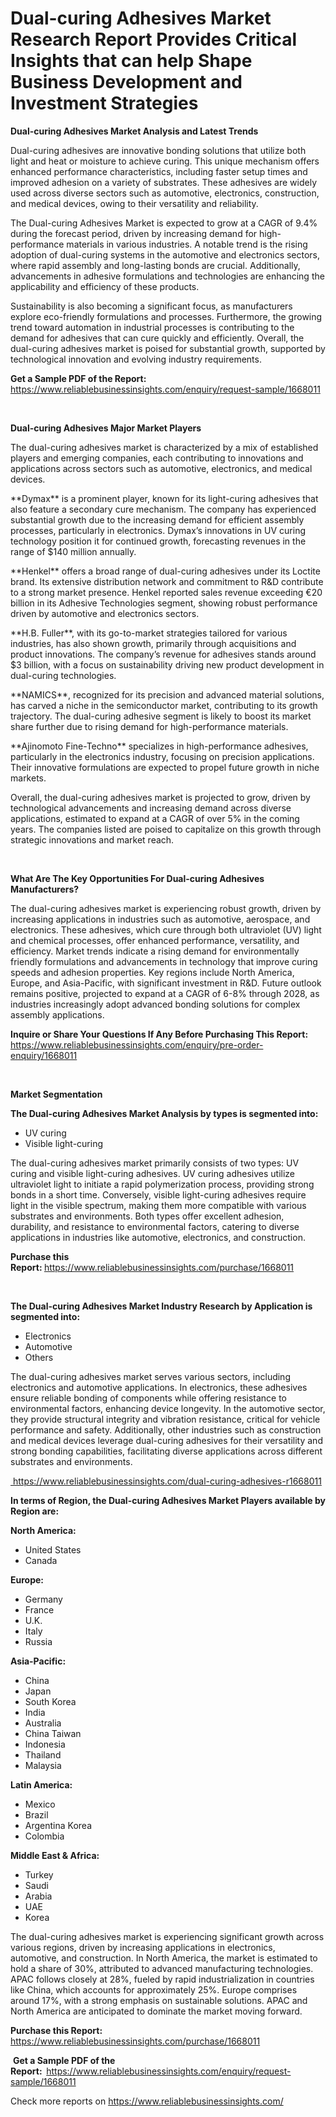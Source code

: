 <p><h1>Dual-curing Adhesives Market Research Report Provides Critical Insights that can help Shape Business Development and Investment Strategies</h1></p><p><strong>Dual-curing Adhesives Market Analysis and Latest Trends</strong></p>
<p><p>Dual-curing adhesives are innovative bonding solutions that utilize both light and heat or moisture to achieve curing. This unique mechanism offers enhanced performance characteristics, including faster setup times and improved adhesion on a variety of substrates. These adhesives are widely used across diverse sectors such as automotive, electronics, construction, and medical devices, owing to their versatility and reliability.</p><p>The Dual-curing Adhesives Market is expected to grow at a CAGR of 9.4% during the forecast period, driven by increasing demand for high-performance materials in various industries. A notable trend is the rising adoption of dual-curing systems in the automotive and electronics sectors, where rapid assembly and long-lasting bonds are crucial. Additionally, advancements in adhesive formulations and technologies are enhancing the applicability and efficiency of these products. </p><p>Sustainability is also becoming a significant focus, as manufacturers explore eco-friendly formulations and processes. Furthermore, the growing trend toward automation in industrial processes is contributing to the demand for adhesives that can cure quickly and efficiently. Overall, the dual-curing adhesives market is poised for substantial growth, supported by technological innovation and evolving industry requirements.</p></p>
<p><strong>Get a Sample PDF of the Report:&nbsp;</strong> <a href="https://www.reliablebusinessinsights.com/enquiry/request-sample/1668011?utm_campaign=101&utm_medium=2&utm_source=Github&utm_content=ia&utm_term=02022025&utm_id=dual-curing-adhesives">https://www.reliablebusinessinsights.com/enquiry/request-sample/1668011</a></p>
<p>&nbsp;</p>
<p><strong>Dual-curing Adhesives Major Market Players</strong></p>
<p><p>The dual-curing adhesives market is characterized by a mix of established players and emerging companies, each contributing to innovations and applications across sectors such as automotive, electronics, and medical devices.</p><p>**Dymax** is a prominent player, known for its light-curing adhesives that also feature a secondary cure mechanism. The company has experienced substantial growth due to the increasing demand for efficient assembly processes, particularly in electronics. Dymax’s innovations in UV curing technology position it for continued growth, forecasting revenues in the range of $140 million annually.</p><p>**Henkel** offers a broad range of dual-curing adhesives under its Loctite brand. Its extensive distribution network and commitment to R&D contribute to a strong market presence. Henkel reported sales revenue exceeding €20 billion in its Adhesive Technologies segment, showing robust performance driven by automotive and electronics sectors.</p><p>**H.B. Fuller**, with its go-to-market strategies tailored for various industries, has also shown growth, primarily through acquisitions and product innovations. The company’s revenue for adhesives stands around $3 billion, with a focus on sustainability driving new product development in dual-curing technologies.</p><p>**NAMICS**, recognized for its precision and advanced material solutions, has carved a niche in the semiconductor market, contributing to its growth trajectory. The dual-curing adhesive segment is likely to boost its market share further due to rising demand for high-performance materials.</p><p>**Ajinomoto Fine-Techno** specializes in high-performance adhesives, particularly in the electronics industry, focusing on precision applications. Their innovative formulations are expected to propel future growth in niche markets.</p><p>Overall, the dual-curing adhesives market is projected to grow, driven by technological advancements and increasing demand across diverse applications, estimated to expand at a CAGR of over 5% in the coming years. The companies listed are poised to capitalize on this growth through strategic innovations and market reach.</p></p>
<p>&nbsp;</p>
<p><strong>What Are The Key Opportunities For Dual-curing Adhesives Manufacturers?</strong></p>
<p><p>The dual-curing adhesives market is experiencing robust growth, driven by increasing applications in industries such as automotive, aerospace, and electronics. These adhesives, which cure through both ultraviolet (UV) light and chemical processes, offer enhanced performance, versatility, and efficiency. Market trends indicate a rising demand for environmentally friendly formulations and advancements in technology that improve curing speeds and adhesion properties. Key regions include North America, Europe, and Asia-Pacific, with significant investment in R&D. Future outlook remains positive, projected to expand at a CAGR of 6-8% through 2028, as industries increasingly adopt advanced bonding solutions for complex assembly applications.</p></p>
<p><strong>Inquire or Share Your Questions If Any Before Purchasing This Report:</strong> <a href="https://www.reliablebusinessinsights.com/enquiry/pre-order-enquiry/1668011?utm_campaign=101&utm_medium=2&utm_source=Github&utm_content=ia&utm_term=02022025&utm_id=dual-curing-adhesives">https://www.reliablebusinessinsights.com/enquiry/pre-order-enquiry/1668011</a></p>
<p>&nbsp;</p>
<p><strong>Market Segmentation</strong></p>
<p><strong>The Dual-curing Adhesives Market Analysis by types is segmented into:</strong></p>
<p><ul><li>UV curing</li><li>Visible light-curing</li></ul></p>
<p><p>The dual-curing adhesives market primarily consists of two types: UV curing and visible light-curing adhesives. UV curing adhesives utilize ultraviolet light to initiate a rapid polymerization process, providing strong bonds in a short time. Conversely, visible light-curing adhesives require light in the visible spectrum, making them more compatible with various substrates and environments. Both types offer excellent adhesion, durability, and resistance to environmental factors, catering to diverse applications in industries like automotive, electronics, and construction.</p></p>
<p><strong>Purchase this Report:&nbsp;</strong><a href="https://www.reliablebusinessinsights.com/purchase/1668011?utm_campaign=101&utm_medium=2&utm_source=Github&utm_content=ia&utm_term=02022025&utm_id=dual-curing-adhesives">https://www.reliablebusinessinsights.com/purchase/1668011</a></p>
<p>&nbsp;</p>
<p><strong>The Dual-curing Adhesives Market Industry Research by Application is segmented into:</strong></p>
<p><ul><li>Electronics</li><li>Automotive</li><li>Others</li></ul></p>
<p><p>The dual-curing adhesives market serves various sectors, including electronics and automotive applications. In electronics, these adhesives ensure reliable bonding of components while offering resistance to environmental factors, enhancing device longevity. In the automotive sector, they provide structural integrity and vibration resistance, critical for vehicle performance and safety. Additionally, other industries such as construction and medical devices leverage dual-curing adhesives for their versatility and strong bonding capabilities, facilitating diverse applications across different substrates and environments.</p></p>
<p><a href="https://www.reliablebusinessinsights.com/dual-curing-adhesives-r1668011?utm_campaign=101&utm_medium=2&utm_source=Github&utm_content=ia&utm_term=02022025&utm_id=dual-curing-adhesives">&nbsp;https://www.reliablebusinessinsights.com/dual-curing-adhesives-r1668011</a></p>
<p><strong>In terms of Region, the Dual-curing Adhesives Market Players available by Region are:</strong></p>
<p>
    <p> <strong> North America: </strong>
        <ul>
            <li>United States</li>
            <li>Canada</li>
        </ul>
        </p> 
    <p> <strong> Europe: </strong>
        <ul>
            <li>Germany</li>
            <li>France</li>
            <li>U.K.</li>
            <li>Italy</li>
            <li>Russia</li>
        </ul>
        </p> 
    <p> <strong> Asia-Pacific: </strong>
        <ul>
            <li>China</li>
            <li>Japan</li>
            <li>South Korea</li>
            <li>India</li>
            <li>Australia</li>
            <li>China Taiwan</li>
            <li>Indonesia</li>
            <li>Thailand</li>
            <li>Malaysia</li>
        </ul>
        </p> 
    <p> <strong> Latin America: </strong>
        <ul>
            <li>Mexico</li>
            <li>Brazil</li>
            <li>Argentina Korea</li>
            <li>Colombia</li>
        </ul>
        </p> 
    <p> <strong> Middle East & Africa: </strong>
        <ul>
            <li>Turkey</li>
            <li>Saudi</li>
            <li>Arabia</li>
            <li>UAE</li>
            <li>Korea</li>
        </ul>
    </p>
    </p>
<p><p>The dual-curing adhesives market is experiencing significant growth across various regions, driven by increasing applications in electronics, automotive, and construction. In North America, the market is estimated to hold a share of 30%, attributed to advanced manufacturing technologies. APAC follows closely at 28%, fueled by rapid industrialization in countries like China, which accounts for approximately 25%. Europe comprises around 17%, with a strong emphasis on sustainable solutions. APAC and North America are anticipated to dominate the market moving forward.</p></p>
<p><strong>Purchase this Report: </strong><a href="https://www.reliablebusinessinsights.com/purchase/1668011?utm_campaign=101&utm_medium=2&utm_source=Github&utm_content=ia&utm_term=02022025&utm_id=dual-curing-adhesives">https://www.reliablebusinessinsights.com/purchase/1668011</a></p>
<p>&nbsp;<strong>Get a Sample PDF of the Report:&nbsp;&nbsp;</strong><a href="https://www.reliablebusinessinsights.com/enquiry/request-sample/1668011?utm_campaign=101&utm_medium=2&utm_source=Github&utm_content=ia&utm_term=02022025&utm_id=dual-curing-adhesives">https://www.reliablebusinessinsights.com/enquiry/request-sample/1668011</a></p>
<p><strong></strong></p>
<p>Check more reports on <a href="https://www.reliablebusinessinsights.com/?utm_campaign=101&utm_medium=2&utm_source=Github&utm_content=ia&utm_term=02022025&utm_id=dual-curing-adhesives">https://www.reliablebusinessinsights.com/</a></p>